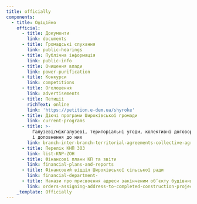 ```yaml
---
title: officially
components:
  - title: Офіційно
    official:
      - title: Документи
        link: documents
      - title: Громадські слухання
        link: public-hearings
      - title: Публічна інформація
        link: public-info
      - title: Очищення влади
        link: power-purification
      - title: Конкурси
        link: competitions
      - title: Оголошення
        link: advertisements
      - title: Петиціі
        richText: online
        link: 'https://petition.e-dem.ua/shyroke'
      - title: Діючі програми Широківської громади
        link: current-programs
      - title: >-
          Галузеві/міжгалузеві, територіальні угоди, колективні договори, зміни
          і доповнення до них
        link: branch-inter-branch-territorial-agreements-collective-agreements
      - title: Перелік КНП ЗОЗ
        link: list-KNP-ZOH
      - title: Фінансові плани КП та звіти
        link: financial-plans-and-reports
      - title: Фінансовий відділ Широківської сільської ради
        link: financial-department-
      - title: Накази про присвоєння адреси закінченим об’єкту будівництва
        link: orders-assigning-address-to-completed-construction-project
    _template: Officially
---
```












